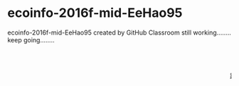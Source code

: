 # ecoinfo-2016f-mid-EeHao95
ecoinfo-2016f-mid-EeHao95 created by GitHub Classroom
still working........
keep going........

<br></br>
<marquee>

跑馬燈



</marquee>





